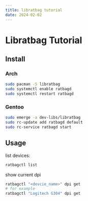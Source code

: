 ```yaml
---
title: libratbag tutorial
date: 2024-02-02
---
```


# Libratbag Tutorial

## Install

### Arch

```sh
sudo pacman -S libratbag
sudo systemctl enable ratbagd
sudo systemctl restart ratbagd
```

### Gentoo

```sh
sudo emerge -a dev-libs/libratbag
sudo rc-update add ratbagd default
sudo rc-service ratbagd start
```

## Usage

list devices:

```sh
ratbagctl list
```

show current dpi

```sh
ratbagctl "<devcie_name>" dpi get
# for example
ratbagctl "Logitech G304" dpi get
```

